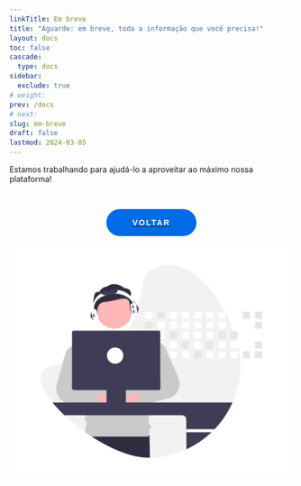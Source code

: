 ```yaml
---
linkTitle: Em breve
title: "Aguarde: em breve, toda a informação que você precisa!"
layout: docs
toc: false
cascade:
  type: docs
sidebar:
  exclude: true
# weight:
prev: /docs
# next:
slug: em-breve
draft: false
lastmod: 2024-03-05
---
```


Estamos trabalhando para ajudá-lo a aproveitar ao máximo nossa plataforma!

<br>
<!-- <br> -->

<a href="/docs" style="
display: flex;
justify-content: center;
align-items: center;
outline: none;
">
<button type="button" href="/docs" style="
outline: none;
cursor: pointer;
font-size: 14px;
line-height: 1;
border-radius: 500px;
border: 1px solid transparent;
letter-spacing: 2px;
min-width: 160px;
text-transform: uppercase;
white-space: normal;
font-weight: 700;
text-align: center;
padding: 15px 45px;
color: #fff;
background-color: #006be6;
height: 48px;
">
Voltar
</button>
</a>

![](callout.png)
